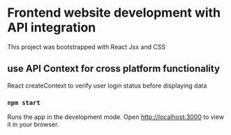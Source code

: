 # Frontend website development with API integration

This project was bootstrapped with React Jsx and CSS 


## use API Context for cross platform functionality 

React createContext to verify user login status before displaying data 


### `npm start`

Runs the app in the development mode.
Open [http://localhost:3000](http://localhost:3000) to view it in your browser.

